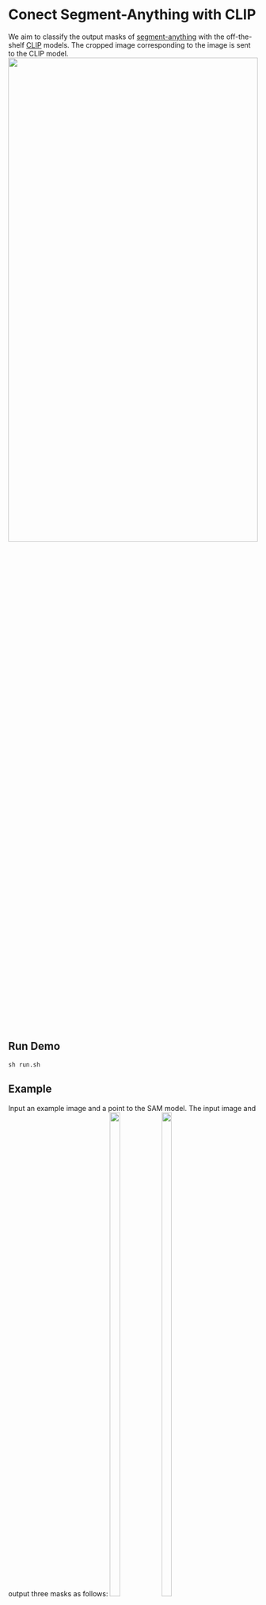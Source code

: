 # Conect Segment-Anything with CLIP
We aim to classify the output masks of [segment-anything](https://github.com/facebookresearch/segment-anything) with the off-the-shelf [CLIP](https://github.com/openai/CLIP) models. The cropped image corresponding to the image is sent to the CLIP model.
<img src="https://github.com/PengtaoJiang/SAM-CLIP/blob/main/imgs/pipeline.png" width="100%" height="50%">

## Run Demo
```
sh run.sh
```

## Example 
Input an example image and a point to the SAM model. The input image and output three masks as follows:
<img src="https://github.com/PengtaoJiang/SAM-CLIP/blob/main/imgs/ADE_val_00000001.jpg" width="20%" height="50%">
<img src="https://github.com/PengtaoJiang/SAM-CLIP/blob/main/imgs/ADE_val_00000001.jpg" width="20%" height="50%">
<img src="https://github.com/PengtaoJiang/SAM-CLIP/blob/main/imgs/ADE_val_00000001.jpg" width="20%" height="50%">
<img src="https://github.com/PengtaoJiang/SAM-CLIP/blob/main/imgs/ADE_val_00000001.jpg" width="20%" height="50%">